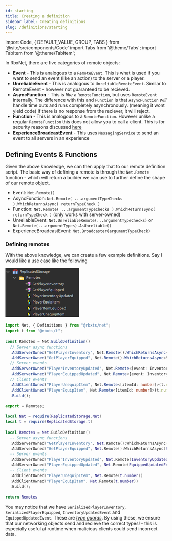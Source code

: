 ```yaml
---
id: starting
title: Creating a definition
sidebar_label: Creating definitions
slug: /definitions/starting
---
```

import Code, { DEFAULT_VALUE, GROUP, TABS } from '@site/src/components/Code'
import Tabs from '@theme/Tabs';
import TabItem from '@theme/TabItem';

In RbxNet, there are five categories of remote objects:

- **Event** - This is analogous to a `RemoteEvent`. This is what is used if you want to send an event (like an action) to the server or a player.
- **UnreliableEvent** - This is analogous to `UnreliableRemoteEvent`. Similar to RemoteEvent - however not guaranteed to be recieved.
- **AsyncFunction** - This is _like_ a `RemoteFunction`, but uses `RemoteEvent` internally. The difference with this and `Function` is that `AsyncFunction` _will_ handle time outs and runs completely asynchronously. (meaning it wont yield code) If there is no response from the reciever, it will reject.
- **Function** - This is analogous to a `RemoteFunction`. However unlike a regular `RemoteFunction` this does not allow you to call a client. This is for security reasons discussed [here](https://github.com/roblox-aurora/rbx-net/issues/13)
- [**ExperienceBroadcastEvent**](#todo) - This uses `MessagingService` to send an event to all servers in an experience

## Defining Events & Functions
Given the above knowledge, we can then apply that to our remote definition script. The basic way of defining a remote is through the `Net.Remote` function - which will return a builder we can use to further define the shape of our remote object.

- Event: `Net.Remote()`
- AsyncFunction: `Net.Remote( ...argumentTypeChecks ).WhichReturnsAsync( returnTypeCheck )`
- Function: `Net.Remote( ...argumentTypeChecks ).WhichReturnsSync( returnTypeCheck )` (only works with server-owned)
- UnreliableEvent: `Net.UnreliableRemote(...argumentTypeChecks)` or `Net.Remote(...argumentTypes).AsUnreliable()`
- ExperienceBroadcastEvent: `Net.Broadcaster(argumentTypeCheck)`

### Defining remotes

With the above knowledge, we can create a few example definitions. Say I would like a use case like the following

![](/img/traditional_remotes.png)

<Tabs defaultValue={DEFAULT_VALUE} groupId={GROUP} values={TABS}>
  <TabItem value="ts">

```ts title="shared/remotes.ts"
import Net, { Definitions } from "@rbxts/net";
import t from "@rbxts/t";

const Remotes = Net.BuildDefinition()
  // Server async functions
  .AddServerOwned("GetPlayerInventory", Net.Remote().WhichReturnsAsync<SerializedPlayerInventory>())
  .AddServerOwned("GetPlayerEquipped", Net.Remote().WhichReturnsAsync<SerializedPlayerEquipped>())
  // Server events
  .AddServerOwned("PlayerInventoryUpdated", Net.Remote<[event: InventoryUpdatedEvent]>(InventoryUpdatedEvent))
  .AddServerOwned("PlayerEquippedUpdated", Net.Remote<[event: InventoryUpdatedEvent]>(EquippedUpdatedEvent))
  // Client events
  .AddClientOwned("PlayerUnequipItem", Net.Remote<[itemId: number]>(t.number))
  .AddClientOwned("PlayerEquipItem", Net.Remote<[itemId: number]>(t.number))
  .Build();

export = Remotes;
```

  </TabItem>
  <TabItem value="luau">

```lua title="src/shared/remotes.lua"
local Net = require(ReplicatedStorage.Net)
local t = require(ReplicatedStorage.t)

local Remotes = Net.BuildDefinition()
  -- Server async functions
  :AddServerOwned("GetPlayerInventory", Net.Remote():WhichReturnsAsync(SerializedPlayerInventory))
  :AddServerOwned("GetPlayerEquipped", Net.Remote():WhichReturnsAsync(SerializedPlayerEquipped))
  -- Server events
  :AddServerOwned("PlayerInventoryUpdated", Net.Remote(InventoryUpdatedEvent))
  :AddServerOwned("PlayerEquippedUpdated", Net.Remote(EquippedUpdatedEvent))
  -- Client events
  :AddClientOwned("PlayerUnequipItem", Net.Remote(t.number))
  :AddClientOwned("PlayerEquipItem", Net.Remote(t.number))
  :Build();

return Remotes
```

  </TabItem>
</Tabs>

You may notice that we have `SerializedPlayerInventory`, `SerializedPlayerEquipped`, `InventoryUpdatedEvent` and `EquippedUpdatedEvent`. These are [_type guards_](#guards). By using these, we ensure that our networking objects send and recieve the correct types! - this is especially useful at runtime when malicious clients could send incorrect data.